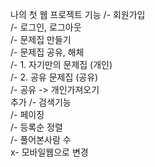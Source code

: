 나의 첫 웹 프로젝트
기능 
	/- 회원가입                              
	/- 로그인, 로그아웃                       
	/- 문제집 만들기                        
  /- 문제집 공유, 해체                   
	/- 1. 자기만의 문제집 (개인)         
	/- 2. 공유 문제집 (공유)               
	/- 공유 -> 개인가져오기              
추가
	/- 검색기능                               
	/- 페이징                                 
	/- 등록순 정렬                           
	/- 풀어본사람 수                        
	x- 모바일웹으로 변경             

